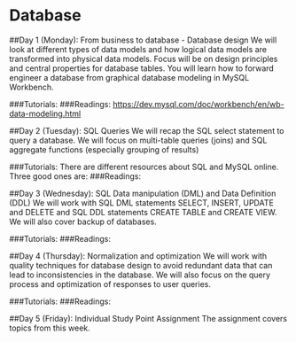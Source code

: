 # Database

##Day 1 (Monday): From business to database - Database design 
We will look at different types of data models and how logical data models are transformed into physical data models. Focus will be on design principles and central properties for database tables. You will learn how to forward engineer a database from graphical database modeling in MySQL Workbench.

###Tutorials: 
###Readings:
https://dev.mysql.com/doc/workbench/en/wb-data-modeling.html

##Day 2 (Tuesday): SQL Queries 
We will recap the SQL select statement to query a database. We will focus on multi-table queries (joins) and SQL aggregate functions (especially grouping of results) 

###Tutorials: There are different resources about SQL and MySQL online. Three good ones are:
###Readings:  

##Day 3 (Wednesday): SQL Data manipulation (DML) and Data Definition (DDL) 
We will work with SQL DML statements SELECT, INSERT, UPDATE and DELETE and SQL DDL statements CREATE TABLE and CREATE VIEW. We will also cover backup of databases.
 
###Tutorials:
###Readings:

##Day 4 (Thursday): Normalization and optimization 
We will work with quality techniques for database design to avoid redundant data that can lead to inconsistencies in the database. We will also focus on the query process and optimization of responses to user queries.

###Tutorials:
###Readings:

##Day 5 (Friday): Individual Study Point Assignment 
The assignment covers topics from this week.
 
